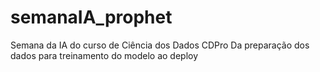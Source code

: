# semanaIA_prophet
Semana da IA do curso de Ciência dos Dados CDPro
Da preparação dos dados para treinamento do modelo ao deploy

